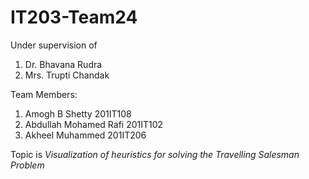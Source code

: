 # IT203-Team24

Under supervision of
1. Dr. Bhavana Rudra
2. Mrs. Trupti Chandak

Team Members:
1. Amogh B Shetty 201IT108
2. Abdullah Mohamed Rafi 201IT102
3. Akheel Muhammed 201IT206

Topic is *Visualization of heuristics for solving the Travelling Salesman Problem*
